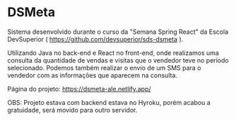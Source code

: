 # DSMeta

Sistema desenvolvido durante o curso da "Semana Spring React" da Escola DevSuperior ( https://github.com/devsuperior/sds-dsmeta ).

Utilizando Java no back-end e React no front-end, onde realizamos uma consulta da quantidade de vendas e visitas que o vendedor teve no período selecionado. Podemos também realizar o envio de um SMS para o vendedor com as informações que aparecem na consulta.

Página do projeto:
https://dsmeta-ale.netlify.app/

OBS: Projeto estava com backend estava no Hyroku, porém acabou a gratuidade, será movido para outro servidor.
